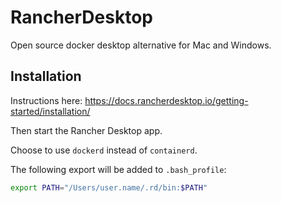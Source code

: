 # RancherDesktop

Open source docker desktop alternative for Mac and Windows.

## Installation

Instructions here: https://docs.rancherdesktop.io/getting-started/installation/

Then start the Rancher Desktop app.

Choose to use `dockerd` instead of `containerd`.

The following export will be added to `.bash_profile`:

```sh
export PATH="/Users/user.name/.rd/bin:$PATH"
```
